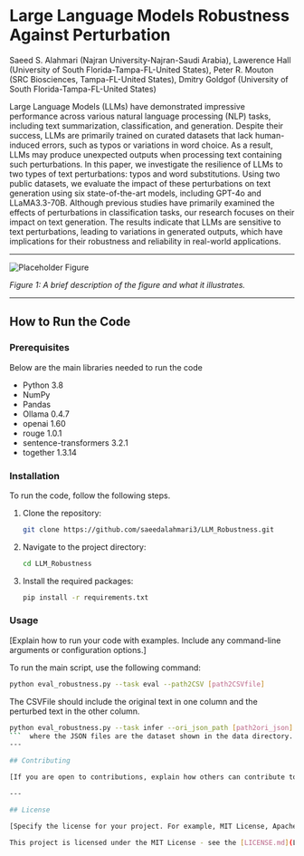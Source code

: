 # Large Language Models Robustness Against Perturbation

Saeed S. Alahmari (Najran University-Najran-Saudi Arabia), Lawerence Hall (University of South Florida-Tampa-FL-United States), Peter R. Mouton (SRC Biosciences, Tampa-FL-United States), Dmitry Goldgof (University of South Florida-Tampa-FL-United States)

Large Language Models (LLMs) have demonstrated impressive performance across various natural language processing (NLP) tasks, including text summarization, classification, and generation. Despite their success, LLMs are primarily trained on curated datasets that lack human-induced errors, such as typos or variations in word choice. As a result, LLMs may produce unexpected outputs when processing text containing such perturbations. In this paper, we investigate the resilience of LLMs to two types of text perturbations: typos and word substitutions. Using two public datasets, we evaluate the impact of these perturbations on text generation using six state-of-the-art models, including GPT-4o and LLaMA3.3-70B. Although previous studies have primarily examined the effects of perturbations in classification tasks, our research focuses on their impact on text generation. The results indicate that LLMs are sensitive to text perturbations, leading to variations in generated outputs, which have implications for their robustness and reliability in real-world applications.

---


![Placeholder Figure](https://via.placeholder.com/600x400.png?text=Your+Figure+Here)

*Figure 1: A brief description of the figure and what it illustrates.*

---

## How to Run the Code

### Prerequisites

Below are the main libraries needed to run the code

- Python 3.8
- NumPy
- Pandas
- Ollama 0.4.7
- openai 1.60
- rouge 1.0.1
- sentence-transformers 3.2.1
- together 1.3.14

### Installation

To run the code, follow the following steps. 

1.  Clone the repository:
    ```bash
    git clone https://github.com/saeedalahmari3/LLM_Robustness.git
    ```
2.  Navigate to the project directory:
    ```bash
    cd LLM_Robustness
    ```
3.  Install the required packages:
    ```bash
    pip install -r requirements.txt
    ```

### Usage

[Explain how to run your code with examples. Include any command-line arguments or configuration options.]

To run the main script, use the following command:

```bash
python eval_robustness.py --task eval --path2CSV [path2CSVfile]
```
The CSVFile should include the original text in one column and the perturbed text in the other column. 

```bash
python eval_robustness.py --task infer --ori_json_path [path2ori_json] --trans_json_path [path2trans_json]
```  where the JSON files are the dataset shown in the data directory.
---

## Contributing

[If you are open to contributions, explain how others can contribute to your project. You can include information on reporting bugs, suggesting features, or submitting pull requests.]

---

## License

[Specify the license for your project. For example, MIT License, Apache 2.0, etc.]

This project is licensed under the MIT License - see the [LICENSE.md](LICENSE.md) file for details.
